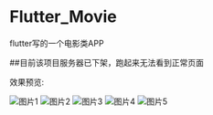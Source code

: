 # Flutter_Movie
flutter写的一个电影类APP

##目前该项目服务器已下架，跑起来无法看到正常页面

效果预览:

![图片1](https://github.com/Luy7788/Flutter_Movie/blob/master/res/IMG_8410.PNG) 
![图片2](https://github.com/Luy7788/Flutter_Movie/blob/master/res/IMG_8412.PNG) 
![图片3](https://github.com/Luy7788/Flutter_Movie/blob/master/res/IMG_8414.PNG) 
![图片4](https://github.com/Luy7788/Flutter_Movie/blob/master/res/IMG_8413.PNG) 
![图片5](https://github.com/Luy7788/Flutter_Movie/blob/master/res/IMG_8417.PNG) 

